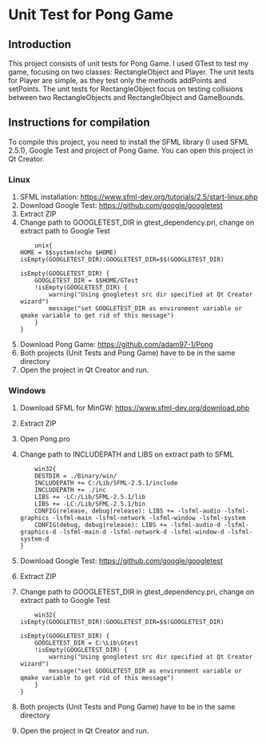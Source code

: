  # Unit Test for Pong Game

## Introduction
This project consists of unit tests for Pong Game. I used GTest to test my game, focusing on two classes: RectangleObject and Player. The unit tests for Player are simple, as they test only the methods addPoints and setPoints. The unit tests for RectangleObject focus on testing collisions between two RectangleObjects and RectangleObject and GameBounds.

## Instructions for compilation

To compile this project, you need to install the SFML library (I used SFML 2.5.1), Google Test and project of Pong Game. You can open this project in Qt Creator.

### Linux
1. SFML installation: https://www.sfml-dev.org/tutorials/2.5/start-linux.php
2. Download Google Test: https://github.com/google/googletest
3. Extract ZIP
4. Change path to GOOGLETEST_DIR in gtest_dependency.pri, change on extract path to Google Test
    ```
        unix{
    HOME = $$system(echo $HOME)
    isEmpty(GOOGLETEST_DIR):GOOGLETEST_DIR=$$(GOOGLETEST_DIR)

    isEmpty(GOOGLETEST_DIR) {
        GOOGLETEST_DIR = $$HOME/GTest
        !isEmpty(GOOGLETEST_DIR) {
            warning("Using googletest src dir specified at Qt Creator wizard")
            message("set GOOGLETEST_DIR as environment variable or qmake variable to get rid of this message")
        }
    }
5. Download Pong Game: https://github.com/adam97-1/Pong
6. Both projects (Unit Tests and Pong Game) have to be in the same directory
7. Open the project in Qt Creator and run.

### Windows
1. Download SFML for MinGW: https://www.sfml-dev.org/download.php
2. Extract ZIP
3. Open Pong.pro
4. Change path to INCLUDEPATH and LIBS on extract path to SFML

    ```
        win32{
        DESTDIR = ./Binary/win/
        INCLUDEPATH += C:/Lib/SFML-2.5.1/include
        INCLUDEPATH += ./inc
        LIBS += -LC:/Lib/SFML-2.5.1/lib
        LIBS += -LC:/Lib/SFML-2.5.1/bin
        CONFIG(release, debug|release): LIBS += -lsfml-audio -lsfml-graphics -lsfml-main -lsfml-network -lsfml-window -lsfml-system
        CONFIG(debug, debug|release): LIBS += -lsfml-audio-d -lsfml-graphics-d -lsfml-main-d -lsfml-network-d -lsfml-window-d -lsfml-system-d
    }

5. Download Google Test: https://github.com/google/googletest
6. Extract ZIP
7. Change path to GOOGLETEST_DIR in gtest_dependency.pri, change on extract path to Google Test
    ```
        win32{
    isEmpty(GOOGLETEST_DIR):GOOGLETEST_DIR=$$(GOOGLETEST_DIR)

    isEmpty(GOOGLETEST_DIR) {
        GOOGLETEST_DIR = C:\Lib\Gtest
        !isEmpty(GOOGLETEST_DIR) {
            warning("Using googletest src dir specified at Qt Creator wizard")
            message("set GOOGLETEST_DIR as environment variable or qmake variable to get rid of this message")
        }
    }
8. Both projects (Unit Tests and Pong Game) have to be in the same directory
9. Open the project in Qt Creator and run.     